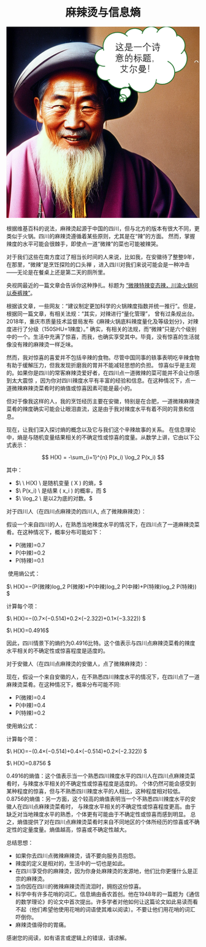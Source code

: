 



<div align="center">
 <h1>麻辣烫与信息熵</h1> 
</div>


<div align="center">
  <img src="/Poetic.png" alt="Poetic Image">
</div>





根据维基百科的说法，麻辣烫起源于中国的四川，但与北方的版本有很大不同，更类似于火锅。四川的麻辣烫遵循着某些原则，尤其是在“辣”的方面。
然而，掌握辣度的水平可能会很棘手，即使点一道“微辣”的菜也可能被辣哭。

对于我们这些在南方度过了相当长时间的人来说，比如我，在安徽待了整整9年，在那里，“微辣”是烹饪探险的口头禅
，进入四川对我们来说可能会是一种冲击——无论是在餐桌上还是第二天的厕所里。

央视网最近的一篇文章会告诉你这种挣扎。标题为 [“微辣特辣变态辣，川渝火锅何以泰裤辣”](https://ghrp.cctv.com/2023/05/26/ARTIQpjYKOsYv9STxAgSTDmP230526.shtml)。



根据该文章，一些网友：“建议制定更加科学的火锅辣度指数并统一推行”。但是，根据同一篇文章，有相关法规：“其实，对辣进行“量化管理”，
曾有过条规出台。2018年，重庆市质量技术监督局发布《麻辣火锅底料辣度量化及等级划分》，对辣度进行了分级（150SHU=1辣度）。”
确实，有相关的法规，而“微辣”只是六个级别中的一个。生活中充满了惊喜，而我，也确实享受其中。毕竟，没有惊喜的生活就像没有辣的麻辣烫一样乏味。


然而，我对惊喜的喜爱并不包括辛辣的食物。尽管中国同事的轶事表明吃辛辣食物有助于缓解压力，但我发现折磨我的胃并不能减轻思想的负担。
惊喜似乎是主观的。如果你是四川的常客麻辣烫爱好者，在四川点一道微辣的菜可能并不会让你感到太大震惊
，因为你对四川辣度水平有丰富的经验和信息。在这种情况下，点一道微辣麻辣烫菜肴时的熵值或惊喜因素可能是最小的。

但对于像我这样的人，我的烹饪经历主要在安徽，特别是在合肥，一道微辣麻辣烫菜肴的辣度确实可能会让眼泪直流，这是由于我对辣度水平有着不同的背景和信息。

现在，让我们深入探讨熵的概念以及它与我们这个辛辣故事的关系。
在信息理论中，熵是与随机变量结果相关的不确定性或惊喜的度量。从数学上讲，它由以下公式表示：




$$
H(X) = -\sum_{i=1}^{n} P(x_i) \log_2 P(x_i)
$$



其中：

- $\ \ H(X) \ 是随机变量 \( X \) 的熵，\$ 
- $\ P(x_i) \ 是结果 \( x_i \) 的概率，而 \$
- $\ \log_2 \ 是以2为底的对数。\$



对于四川人（在四川点麻辣烫的四川人, 点了微辣麻辣烫）：

假设一个来自四川的人，在熟悉当地辣度水平的情况下，在四川点了一道麻辣烫菜肴。在这种情况下，概率分布可能如下：

- P(微辣)=0.7
- P(中辣)=0.2
- P(特辣)=0.1
  
​
使用熵公式：

$\ H(X)=−(P(微辣)log_2 P(微辣)+P(中辣)log_2 P(中辣)+P(特辣)log_2 P(特辣)) \$

计算每个项：

$\ H(X)=−(0.7×(−0.514)+0.2×(−2.322)+0.1×(−3.322)) \$

$\ H(X)=0.4916\$


因此，四川情景下的熵约为0.4916比特。这个值表示与四川点麻辣烫菜肴的辣度水平相关的不确定性或惊喜程度是适度的。


对于安徽人（在四川点麻辣烫的安徽人，点了微辣麻辣烫）：

现在，假设一个来自安徽的人，在不熟悉四川辣度水平的情况下，在四川点了一道麻辣烫菜肴。在这种情况下，概率分布可能不同:


- P(微辣)=0.4
- P(中辣)=0.4
- P(特辣)=0.2

使用熵公式：

计算每个项：

$\ H(X)=−(0.4×(−0.514)+0.4×(−0.514)+0.2×(−2.322))  \$


$\ H(X)=0.8756 \$


0.4916的熵值：这个值表示当一个熟悉四川辣度水平的四川人在四川点麻辣烫菜肴时，与辣度水平相关的不确定性或惊喜程度是适度的。
个体仍然可能会感受到某种程度的惊喜，但与不熟悉四川辣度水平的人相比，这种程度相对较低。
0.8756的熵值：另一方面，这个较高的熵值表明当一个不熟悉四川辣度水平的安徽人在四川点麻辣烫菜肴时，
与辣度水平相关的不确定性或惊喜程度更高。由于缺乏对当地辣度水平的熟悉，个体更有可能由于不确定性或惊喜而感到明显。
总之，熵值提供了对在四川点麻辣烫菜肴时来自不同地区的个体所经历的惊喜或不确定性的定量度量。熵值越高，惊喜或不确定性越大。



总结思想：
- 如果你去四川点微辣麻辣烫，请不要向服务员抱怨。
- 辣度的定义是相对的，生活中的一切也是如此。
- 在四川享受你的麻辣烫，因为你身处麻辣烫的发源地，他们比你更懂什么是正宗的麻辣烫。
- 当你因在四川的微辣麻辣烫而流泪时，拥抱这份惊喜。
- 科学中有许多花哨的词汇。信息熵由香农首创。他在1948年的一篇题为《通信的数学理论》的论文中首次提出。许多学者对他如何让这篇论文如此易读而看不起（他们希望他使用花哨的词语使其难以阅读）。不要让他们用花哨的词汇吓倒你。
- 麻辣烫值得你的胃痛。


感谢您的阅读，如有语言或逻辑上的错误，请谅解。




  


 

